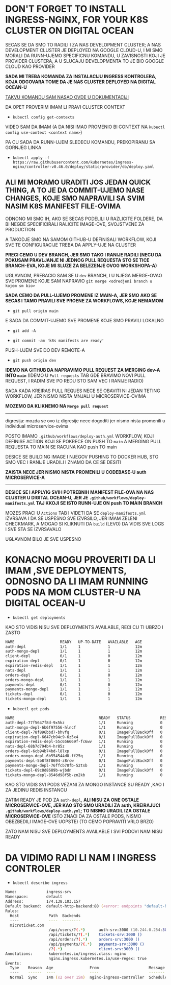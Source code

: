 # DON'T FORGET TO INSTALL INGRESS-NGINX, FOR YOUR K8S CLUSTER ON DIGITAL OCEAN

SECAS SE DA SMO TO RADILI I ZA NAS DEVELOPMENT CLUSTER; A NAS DEVELOPMENT CLUSTER JE DEPLOYED NA GOOGLE CLOUD-U, I MI SMO MORALI DA RUNN-UJEMO SPECIFICNU KOMANDU, U ZAVISNOSTI KOJI JE PROVIDER CLUSTERA, A U SLUCAJU DEVELOPMENTA TO JE BIO GOOGLE CLOUD KAO PROVIDER

**SADA MI TREBA KOMANDA ZA INSTALACIJU INGRESS KONTROLERA, KOJA ODGOVARA TOME DA JE NAS CLUSTER DEPLOYED NA DIGITAL OCEAN-U**

[TAKVU KOMANDU SAM NASAO OVDE U DOKUMENTACIJI](https://kubernetes.github.io/ingress-nginx/deploy/#digital-ocean)

DA OPET PROVERIM IMAM LI PRAVI CLUSTER CONTEXT

- `kubectl config get-contexts`

VIDEO SAM DA IMAM (A DA NISI IMAO PROMENIO BI CONTEXT NA `kubectl config use-context <context name>`)

PA CU SADA DA RUNN-UJEM SLEDECU KOMANDU, PREKOPIRANU SA GORNJEG LINKA

- `kubectl apply -f https://raw.githubusercontent.com/kubernetes/ingress-nginx/controller-v0.46.0/deploy/static/provider/do/deploy.yaml`

## ALI MI MORAMO URADITI JOS JEDAN QUICK THING, A TO JE DA COMMIT-UJEMO NASE CHANGES, KOJE SMO NAPRAVILI SA SVIM NASIM K8S MANIFEST FILE-OVIMA

ODNONO MI SMO IH, AKO SE SECAS PODELILI U RAZLICITE FOLDERE, DA BI NEGDE SPECIFICIRALI RALICITE IMAGE-OVE, SVOJSTVENE ZA PRODUCTION

A TAKODJE SMO NA SAMOM GITHUB-U DEFINISALI WORKFLOW, KOJI SVE TE CONFIGURACIJE TREBA DA APPLY-UJE NA CLUSTER

**PRECI CEMO U DEV BRANCH, JER SMO TAKO I RANIJE RADILI (NECU DA POKUSAM PRAVLJANJE NI JEDNOG PULL REQUESTA STO SE TICE BRANCH-EVA, KOJE MI SLUZE ZA BELEZENJE OVOG WORKSHOPA-A)**

UGLAVNOM, PREBACIO SAM SE U `dev` BRANCH, I U NJEGA MERGE-OVAO SVE PROMENE KOJE SAM NAPRAVIO `git merge <odredjeni branch u kojem sm bio>`

**SADA CEMO DA PULL-UJEMO PROMENE IZ MAIN-A, JER SMO AKO SE SECAS I TAMO PRAVILI SVE PROENE ZA WORKFLOWS, KOJE NEMAMOM**

- `git pull origin main`

E SADA DA COMMIT-UJEMO SVE PROMENE KOJE SMO PRAVILI LOKALNO

- `git add -A`

- `git commit -am 'k8s manifests are ready'`

PUSH-UJEM SVE DO DEV REMOTE-A

- `git push origin dev`

**IDEMO NA GITHUB DA NAPRAVIMO PULL REQUEST ZA MERGING dev-A INTO `main`** (IDEMO U `Pull requests` TAB GDE BRAVIMO NOVI PULL REQUEST, I RADIM SVE PO REDU STO SAM VEC I RANIJE RADIO)

SADA KADA KREIRAS PULL REQUES NECE SE OBAVITI NI JEDAN TETING WORKFLOW, JER NISMO NISTA MNJALI U MICROSERVICE-OVIMA

**MOZEMO DA KLIKNEMO NA `Merge pull request`**

***

digresija: mozda se ovo iz digresije nece dogoditi jer nismo nista promenili u individual microservice-ovima

POSTO IMAMO `.github/workflows/deploy-auth.yml` WORKFLOW, KOJI DEFINISE ACTION KOJI SE POKRECE ON PUSH TO `main` A MERGING PULL REQUESTA TO MAIN SE RACUNA KAO push TO main

DESICE SE BUILDING IMAGE I NJEGOV PUSHING TO DOCKER HUB, STO SMO VEC I RANIJE URADILI I ZNAMO DA CE SE DESITI

**ZAISTA NECE JER NISMO NISTA PROMENILI U CODEBASE-U auth MICROSERVICE-A**

***

**DESICE SE I APPLYIG SVIH POTREBNIH MANIFEST FILE-OVA NA NAS CLUSTER U DIGITAL OCEAN-U, JER JE `.github/workflows/deploy-manifests.yml` TAJ KKOJI SE ISTO RUNN-UJE ON push TO MAIN BRANCH**

MOZES PRACI U `Actions` TAB I VIDETI DA SE `deploy-manifests.yml` IZVRSAVA I DA SE USPESNO SVE IZVRSILO, JER IMAM ZELENI CHECKMARK, A MOGAO SI KLIKNUTI DA `build` (LEVO) DA VIDIS SVE LOGS I SVE STA SE IZVRSAVALO

UGLAVNOM BILO JE SVE USPESNO

# KONACNO MOGU PROVERITI DA LI IMAM ,SVE DEPLOYMENTS, ODNOSNO DA LI IMAM RUNNING PODS NA MOM CLUSTER-U NA DIGITAL OCEAN-U

- `kubectl get deployments`

KAO STO VIDIS NISU SVE DEPLOYMENTS AVAILABLE, RECI CU TI UBRZO I ZASTO

```zsh
NAME                    READY   UP-TO-DATE   AVAILABLE   AGE
auth-depl               1/1     1            1           12m
auth-mongo-depl         1/1     1            1           12m
client-depl             0/1     1            0           12m
expiration-depl         0/1     1            0           12m
expiration-redis-depl   1/1     1            1           12m
nats-depl               1/1     1            1           12m
orders-depl             0/1     1            0           12m
orders-mongo-depl       1/1     1            1           12m
payments-depl           0/1     1            0           12m
payments-mongo-depl     1/1     1            1           12m
tickets-depl            0/1     1            0           12m
tickets-mongo-depl      1/1     1            1           12m
```

- `kubectl get pods`

```zsh
NAME                                     READY   STATUS             RESTARTS   AGE
auth-depl-77f5647f8d-9x5kz               1/1     Running            0          4m33s
auth-mongo-depl-6b6f97556-hlncf          1/1     Running            0          4m43s
client-depl-78f896bbd7-bhvfq             0/1     ImagePullBackOff   0          4m42s
expiration-depl-6647cb94c9-6z5x4         0/1     ImagePullBackOff   0          4m32s
expiration-redis-depl-55c656669f-fc6wv   1/1     Running            0          4m40s
nats-depl-68b7d794b4-hr85z               1/1     Running            0          4m39s
orders-depl-6cb94b74bd-l8lxp             0/1     ImagePullBackOff   0          4m30s
orders-mongo-depl-6b554544d8-ff25q       1/1     Running            0          4m38s
payments-depl-5b8f8f8694-z8rcw           0/1     ImagePullBackOff   0          4m29s
payments-mongo-depl-76ffcb78fb-52tsb     1/1     Running            0          4m36s
tickets-depl-69c8d8689b-wjbdn            0/1     ImagePullBackOff   0          4m28s
tickets-mongo-depl-8546d98f5b-zn2kb      1/1     Running            0          4m35s
```

KAO STO VIDIS SVI PODS VEZANI ZA MONGO INSTANCE SU READY ,KAO I ZA JEDINU REDIS INSTANCU

ZATIM READY JE POD ZA `auth-depl`, **ALI NISU ZA ONE OSTALE MICROSERVICE-OVE, JER KAO STO SMO URADILI ZA auth, KREIRAJUCI `.github/workflows/deploy-auth.yml`; TO NISMO URADIL IZA OSTALE MICROSERVICE-OVE** (STO ZNACI DA ZA OSTALE PODS, NISMO OBEZBEDILI IMAGE-OVE UOPSTE) (TO CEMO POPRAVITI VRLO BRZO)

ZATO NAM NISU SVE DEPLOYMENTS AVAILABLE I SVI PODOVI NAM NISU READY

# DA VIDIMO RADI LI NAM I INGRESS CONTROLER

- `kubectl describe ingress`

```zsh
Name:             ingress-srv
Namespace:        default
Address:          174.138.103.157
Default backend:  default-http-backend:80 (<error: endpoints "default-http-backend" not found>)
Rules:
  Host             Path  Backends
  ----             ----  --------
  microticket.com  
                   /api/users/?(.*)      auth-srv:3000 (10.244.0.254:3000)
                   /api/tickets/?(.*)    tickets-srv:3000 ()
                   /api/orders/?(.*)     orders-srv:3000 ()
                   /api/payments/?(.*)   payments-srv:3000 ()
                   /?(.*)                client-srv:3000 ()
Annotations:       kubernetes.io/ingress.class: nginx
                   nginx.ingress.kubernetes.io/use-regex: true
Events:
  Type    Reason  Age                From                      Message
  ----    ------  ----               ----                      -------
  Normal  Sync    14m (x2 over 15m)  nginx-ingress-controller  Scheduled for sync

```
